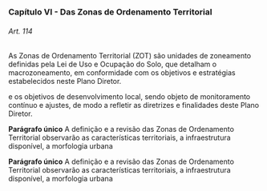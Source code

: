 
### Capítulo VI -  Das Zonas de Ordenamento Territorial

###### Art. 114
As Zonas de Ordenamento Territorial (ZOT) são unidades de zoneamento definidas pela Lei de Uso e Ocupação do Solo, que detalham o macrozoneamento, em conformidade com os objetivos e estratégias estabelecidos neste Plano Diretor.

e os objetivos de desenvolvimento local, sendo objeto de monitoramento contínuo e ajustes, de modo a refletir as diretrizes e finalidades deste Plano Diretor.

**Parágrafo único** A definição e a revisão das Zonas de Ordenamento Territorial observarão as características territoriais, a infraestrutura disponível, a morfologia urbana

**Parágrafo único** A definição e a revisão das Zonas de Ordenamento Territorial observarão as características territoriais, a infraestrutura disponível, a morfologia urbana
